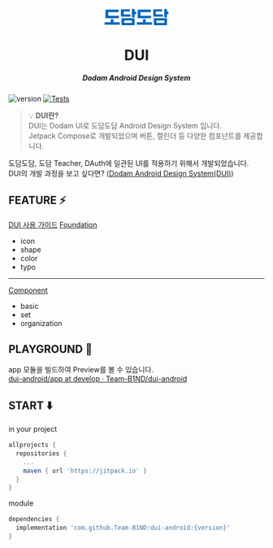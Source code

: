 <p align="center">
  <img src="./assets/dodam_logo.svg" width="25%" alt="dodamdodam" />
</p>
<h1 align="center">DUI</h1>
<h5 align="center">Dodam Android Design System</h5>

![version](https://img.shields.io/badge/version-1.0.0-blue)
[![Tests](https://github.com/Team-B1ND/dui-android/actions/workflows/ci.yml/badge.svg?branch=main)](https://github.com/Team-B1ND/dui-android/actions)

> 💡 **DUI란?** </br>
> DUI는 Dodam UI로 도담도담 Android Design System 입니다. </br>
> Jetpack Compose로 개발되었으며 버튼, 캘린더 등 다양한 컴포넌트를 제공합니다. </br>

도담도담, 도담 Teacher, DAuth에 일관된 UI를 적용하기 위해서 개발되었습니다.</br>
DUI의 개발 과정을 보고 싶다면? ([Dodam Android Design System(DUI)](https://minjae1230.notion.site/Dodam-Android-Design-System-DUI-2e6afc9b205d4f37be5d7b8230136c81))

## FEATURE ⚡️
[DUI 사용 가이드](https://minjae1230.notion.site/DUI-GUIDE-f9fac16ca7df4718b68328e83db9479f)
[Foundation](https://minjae1230.notion.site/Foundation-d61c793338b744bd93047958a8caba89)</br>
  - icon
  - shape
  - color
  - typo
 ---
[Component](https://minjae1230.notion.site/Component-fcb2c8d585db4c4ab600b7cffa53ff0c)
  - basic
  - set
  - organization

## PLAYGROUND 🛝
app 모듈을 빌드하여 Preview를 볼 수 있습니다.</br>
[dui-android/app at develop · Team-B1ND/dui-android](https://github.com/Team-B1ND/dui-android/tree/develop/app)

## START  ⬇️
in your project
```gradle
allprojects {
  repositories {
    ...
    maven { url 'https://jitpack.io' }
  }
}
```

module
```gradle
dependencies {
  implementation 'com.github.Team-B1ND:dui-android:{version}'
}
```
